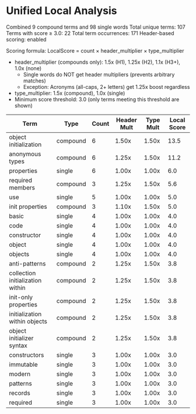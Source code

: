 # Unified Local Analysis

Combined 9 compound terms and 98 single words
Total unique terms: 107
Terms with score ≥ 3.0: 22
Total term occurrences: 171
Header-based scoring: enabled

Scoring formula: LocalScore = count × header_multiplier × type_multiplier
- header_multiplier (compounds only): 1.5x (H1), 1.25x (H2), 1.1x (H3+), 1.0x (none)
  - Single words do NOT get header multipliers (prevents arbitrary matches)
  - Exception: Acronyms (all-caps, 2+ letters) get 1.25x boost regardless
- type_multiplier: 1.5x (compound), 1.0x (single)
- Minimum score threshold: 3.0 (only terms meeting this threshold are shown)

| Term | Type | Count | Header Mult | Type Mult | Local Score |
|------|------|-------|-------------|-----------|-------------|
| object initialization | compound | 6 | 1.50x | 1.50x | 13.5 |
| anonymous types | compound | 6 | 1.25x | 1.50x | 11.2 |
| properties | single | 6 | 1.00x | 1.00x | 6.0 |
| required members | compound | 3 | 1.25x | 1.50x | 5.6 |
| use | single | 5 | 1.00x | 1.00x | 5.0 |
| init properties | compound | 3 | 1.10x | 1.50x | 5.0 |
| basic | single | 4 | 1.00x | 1.00x | 4.0 |
| code | single | 4 | 1.00x | 1.00x | 4.0 |
| constructor | single | 4 | 1.00x | 1.00x | 4.0 |
| object | single | 4 | 1.00x | 1.00x | 4.0 |
| objects | single | 4 | 1.00x | 1.00x | 4.0 |
| anti-patterns | compound | 2 | 1.25x | 1.50x | 3.8 |
| collection initialization within | compound | 2 | 1.25x | 1.50x | 3.8 |
| init-only properties | compound | 2 | 1.25x | 1.50x | 3.8 |
| initialization within objects | compound | 2 | 1.25x | 1.50x | 3.8 |
| object initializer syntax | compound | 2 | 1.25x | 1.50x | 3.8 |
| constructors | single | 3 | 1.00x | 1.00x | 3.0 |
| immutable | single | 3 | 1.00x | 1.00x | 3.0 |
| modern | single | 3 | 1.00x | 1.00x | 3.0 |
| patterns | single | 3 | 1.00x | 1.00x | 3.0 |
| records | single | 3 | 1.00x | 1.00x | 3.0 |
| required | single | 3 | 1.00x | 1.00x | 3.0 |
